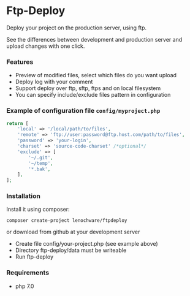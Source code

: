 # Ftp-Deploy
Deploy your project on the production server, using ftp.

See the differences between development and production server and upload
changes with one click.

### Features

* Preview of modified files, select which files do you want upload
* Deploy log with your comment
* Support deploy over ftp, sftp, ftps and on local filesystem
* You can specify include/exclude files pattern in configuration

### Example of configuration file `config/myproject.php`

```php
return [
	'local' => '/local/path/to/files',
	'remote' => 'ftp://user:password@ftp.host.com/path/to/files',
	'password' => 'your-login',
	'charset' => 'source-code-charset' /*optional*/
	'exclude' => [
		'~/.git',
		'~/temp',
		'*.bak',
	],
];
```

### Installation

Install it using composer:

	composer create-project lenochware/ftpdeploy

or download from github at your development server

* Create file config/your-project.php (see example above)
* Directory ftp-deploy/data must be writeable
* Run ftp-deploy

### Requirements

* php 7.0
